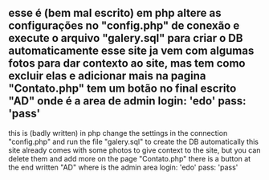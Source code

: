 esse é (bem mal escrito) em php
altere as configurações no "config.php" de conexão e execute o arquivo "galery.sql" para criar o DB automaticamente
esse site ja vem com algumas fotos para dar contexto ao site, mas tem como excluir elas e adicionar mais
na pagina "Contato.php" tem um botão no final escrito "AD" onde é a area de admin
login: 'edo'
pass: 'pass'
--------------------
this is (badly written) in php
change the settings in the connection "config.php" and run the file "galery.sql" to create the DB automatically
this site already comes with some photos to give context to the site, but you can delete them and add more
on the page "Contato.php" there is a button at the end written "AD" where is the admin area
login: 'edo'
pass: 'pass'